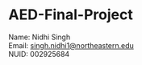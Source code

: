# AED-Final-Project
Name: Nidhi Singh <br>
Email: singh.nidhi1@northeastern.edu <br>
NUID: 002925684<br>
<br>